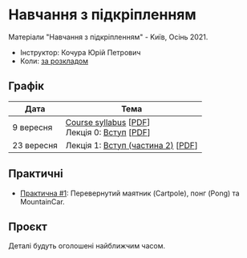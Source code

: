 # Навчання з підкріпленням

Матеріали "Навчання з підкріпленням" - Kиїв, Осінь 2021.

- Інструктор: Кочура Юрій Петрович
- Коли: [за розкладом](http://rozklad.kpi.ua)


## Графік

| Дата | Тема |
| --- | --- |
| 9 вересня | [Course syllabus](https://ykochura.github.io/rl-kpi/?p=course-syllabus.md) [[PDF](https://gykochura.github.io/rl-kpi/pdf/course-syllabus.pdf)] <br>Лекція 0: [Вступ](https://ykochura.github.io/rl-kpi/?p=lecture0.md) [[PDF](https://ykochura.github.io/rl-kpi/lec0.pdf)]|
| 23 вересня | Лекція 1: [Вступ (частина 2)](https://ykochura.github.io/rl-kpi/?p=lecture1.md) [[PDF](https://ykochura.github.io/rl-kpi/pdf/lec1.pdf)]|

## Практичні

- [Практична #1](https://ykochura.github.io/rl-kpi/homeworks/practice1.pdf): Перевернутий маятник (Cartpole), понг (Pong) та MountainCar.




## Проєкт

Деталі будуть оголошені найближчим часом.